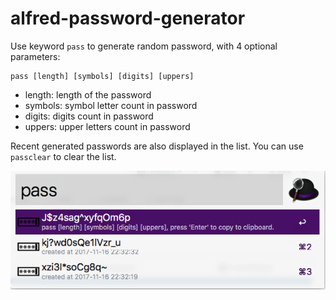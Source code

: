 # alfred-password-generator

Use keyword `pass` to generate random password, with 4 optional parameters:

    pass [length] [symbols] [digits] [uppers]
    
* length: length of the password
* symbols: symbol letter count in password
* digits: digits count in password
* uppers: upper letters count in password

Recent generated passwords are also displayed in the list. You can use `passclear` to clear the list.

![alfred-password-generator.png](alfred-password-generator.png)
